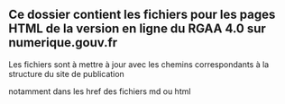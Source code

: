 ## Ce dossier contient les fichiers pour les pages HTML de la version en ligne du RGAA 4.0 sur numerique.gouv.fr

Les fichiers sont à mettre à jour avec les chemins correspondants à la structure du site de publication

notamment dans les href des fichiers md ou html
